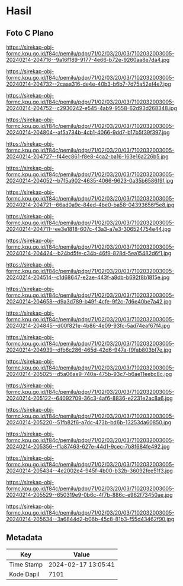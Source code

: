# Hasil

## Foto C Plano

https://sirekap-obj-formc.kpu.go.id/f84c/pemilu/pdpr/71/02/03/20/03/7102032003005-20240214-204716--9a16f189-9177-4e66-b72e-9260aa8e7da4.jpg

https://sirekap-obj-formc.kpu.go.id/f84c/pemilu/pdpr/71/02/03/20/03/7102032003005-20240214-204732--2caaa316-de4e-40b3-b6b7-7d75a52ef4e7.jpg

https://sirekap-obj-formc.kpu.go.id/f84c/pemilu/pdpr/71/02/03/20/03/7102032003005-20240214-204752--c2930242-e545-4ab9-9558-62d93d268348.jpg

https://sirekap-obj-formc.kpu.go.id/f84c/pemilu/pdpr/71/02/03/20/03/7102032003005-20240214-204804--af5a734b-4cb1-4066-9dd7-b17b5f39f397.jpg

https://sirekap-obj-formc.kpu.go.id/f84c/pemilu/pdpr/71/02/03/20/03/7102032003005-20240214-204727--f44ec861-f8e8-4ca2-ba16-163e16a226b5.jpg

https://sirekap-obj-formc.kpu.go.id/f84c/pemilu/pdpr/71/02/03/20/03/7102032003005-20240214-204052--b7f5a902-4635-4066-9623-0a35b6586f9f.jpg

https://sirekap-obj-formc.kpu.go.id/f84c/pemilu/pdpr/71/02/03/20/03/7102032003005-20240214-204721--66ad0a9c-84ed-4be0-ba58-04393656f5e8.jpg

https://sirekap-obj-formc.kpu.go.id/f84c/pemilu/pdpr/71/02/03/20/03/7102032003005-20240214-204711--ee3e1818-607c-43a3-a7e3-306524754e44.jpg

https://sirekap-obj-formc.kpu.go.id/f84c/pemilu/pdpr/71/02/03/20/03/7102032003005-20240214-204424--b24bd5fe-c34b-46f9-828d-5ea15482d6f1.jpg

https://sirekap-obj-formc.kpu.go.id/f84c/pemilu/pdpr/71/02/03/20/03/7102032003005-20240214-204514--c1d68647-e2ae-443f-a8db-b692f8b1815e.jpg

https://sirekap-obj-formc.kpu.go.id/f84c/pemilu/pdpr/71/02/03/20/03/7102032003005-20240214-204658--d9a3d789-b49f-4cfe-9f2c-7d6e40be7a42.jpg

https://sirekap-obj-formc.kpu.go.id/f84c/pemilu/pdpr/71/02/03/20/03/7102032003005-20240214-204845--d00f821e-4b86-4e09-93fc-5ad74eaf67f4.jpg

https://sirekap-obj-formc.kpu.go.id/f84c/pemilu/pdpr/71/02/03/20/03/7102032003005-20240214-204939--dfb6c286-465d-42d6-947a-f9fab803bf7e.jpg

https://sirekap-obj-formc.kpu.go.id/f84c/pemilu/pdpr/71/02/03/20/03/7102032003005-20240214-205025--d5a06ae9-740a-475b-93c7-b6ae11eebc8c.jpg

https://sirekap-obj-formc.kpu.go.id/f84c/pemilu/pdpr/71/02/03/20/03/7102032003005-20240214-205122--64092709-36c3-4af6-8836-e2231e2ac8a6.jpg

https://sirekap-obj-formc.kpu.go.id/f84c/pemilu/pdpr/71/02/03/20/03/7102032003005-20240214-205220--51fb82f6-a7dc-473b-bd6b-13253da60850.jpg

https://sirekap-obj-formc.kpu.go.id/f84c/pemilu/pdpr/71/02/03/20/03/7102032003005-20240214-205356--f1a87463-627e-44d1-9cec-7b8f684fe492.jpg

https://sirekap-obj-formc.kpu.go.id/f84c/pemilu/pdpr/71/02/03/20/03/7102032003005-20240214-205434--4e2002e4-945f-4b00-b32b-36092fee51f3.jpg

https://sirekap-obj-formc.kpu.go.id/f84c/pemilu/pdpr/71/02/03/20/03/7102032003005-20240214-205529--650319e9-0b6c-4f7b-886c-e962f73450ae.jpg

https://sirekap-obj-formc.kpu.go.id/f84c/pemilu/pdpr/71/02/03/20/03/7102032003005-20240214-205634--3a6844d2-b06b-45c8-81b3-f55d43462f90.jpg


## Metadata

| Key        | Value               |
| ---------- | ------------------- |
| Time Stamp | 2024-02-17 13:05:41 |
| Kode Dapil | 7101                |



